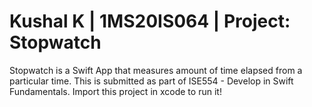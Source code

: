 Kushal K |
1MS20IS064 |
Project: Stopwatch
==========
Stopwatch is a Swift App that measures amount of time elapsed from a particular time. This is submitted as part of ISE554 - Develop in Swift Fundamentals.
Import this project in xcode to run it!
